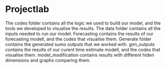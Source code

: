 # Projectlab
The codes folder contains all the logic we used to build our model, and the tools we developed to visualise the results.
The data folder contains all the inputs needed to run our model.
Forecasting contains the results of our forecasting modell, and the codes that visualise them.
Generate folder contains the generated sumo outputs that we worked with.
gnn_outputs contains the results of our curent time estimate modell, and the codes that visualise them.
model_modification contains results with different hiden dimensions and graphs comparing them.

